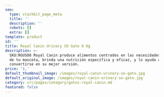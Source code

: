 ```yaml
---
seo:
  type: stackbit_page_meta
  title: ''
  description: ''
  robots: []
  extra: []
template: product
id: ''
title: Royal Canin Urinary SO Gato 8 Kg
description: >-
  SKU:RGUSO8 Royal Canin produce alimentos centrados en las necesidades únicas
  de tu mascota, brinda una nutrición específica y eficaz, y lo ayuda a
  convertirse en su mejor versión.
price: '1,'
default_thumbnail_image: /images/royal-canin-urinary-so-gato.jpg
default_original_image: /images/royal-canin-urinary-so-gato.jpg
category: src/pages/category/gatos-royal-canin.md
featured: false
---
```

